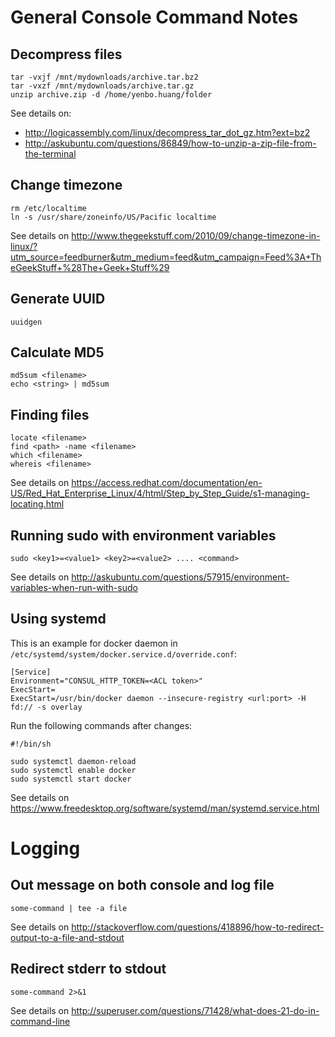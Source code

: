 # General Console Command Notes

## Decompress files

    tar -vxjf /mnt/mydownloads/archive.tar.bz2
    tar -vxzf /mnt/mydownloads/archive.tar.gz
    unzip archive.zip -d /home/yenbo.huang/folder

See details on:
* <http://logicassembly.com/linux/decompress_tar_dot_gz.htm?ext=bz2>
* <http://askubuntu.com/questions/86849/how-to-unzip-a-zip-file-from-the-terminal>

## Change timezone

    rm /etc/localtime
    ln -s /usr/share/zoneinfo/US/Pacific localtime

See details on <http://www.thegeekstuff.com/2010/09/change-timezone-in-linux/?utm_source=feedburner&utm_medium=feed&utm_campaign=Feed%3A+TheGeekStuff+%28The+Geek+Stuff%29>

## Generate UUID

    uuidgen

## Calculate MD5

    md5sum <filename>
    echo <string> | md5sum

## Finding files

    locate <filename>
    find <path> -name <filename>
    which <filename>
    whereis <filename>

See details on <https://access.redhat.com/documentation/en-US/Red_Hat_Enterprise_Linux/4/html/Step_by_Step_Guide/s1-managing-locating.html>

## Running sudo with environment variables

    sudo <key1>=<value1> <key2>=<value2> .... <command>

See details on <http://askubuntu.com/questions/57915/environment-variables-when-run-with-sudo>

## Using systemd

This is an example for docker daemon in `/etc/systemd/system/docker.service.d/override.conf`:

    [Service]
    Environment="CONSUL_HTTP_TOKEN=<ACL token>"
    ExecStart=
    ExecStart=/usr/bin/docker daemon --insecure-registry <url:port> -H fd:// -s overlay

Run the following commands after changes:

    #!/bin/sh
    
    sudo systemctl daemon-reload
    sudo systemctl enable docker
    sudo systemctl start docker

See details on <https://www.freedesktop.org/software/systemd/man/systemd.service.html>

# Logging

## Out message on both console and log file

    some-command | tee -a file

See details on <http://stackoverflow.com/questions/418896/how-to-redirect-output-to-a-file-and-stdout>

## Redirect stderr to stdout

    some-command 2>&1

See details on <http://superuser.com/questions/71428/what-does-21-do-in-command-line>
